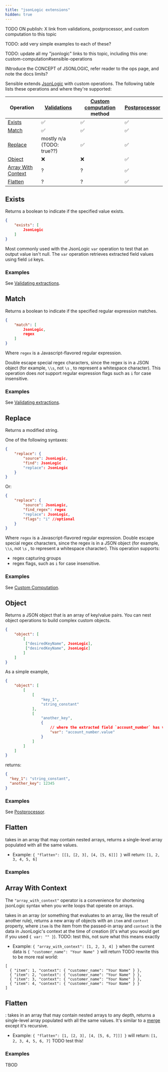 ```yaml
---
title: "jsonLogic extensions"
hidden: true
---
```


TODO ON publish: X link from validations, postprocessor, and custom computation to this topic



TODO: add very simple examples to each of these?

TODO: update all my "jsonlogic" links to this topic, including this one: custom-computation#sensible-operations 

INtroduce the CONCEPT of JSONLOGIC, refer reader to the ops page, and note the docs limits?

Sensible extends [JsonLogic](https://jsonlogic.com/) with custom operations. The following table lists these operations and where they're supported:

| Operation                                                    | [Validations](doc:validate-extractions) | [Custom computation](doc:custom-computation) method | [Postprocessor](doc:postprocessor) |
| ------------------------------------------------------------ | --------------------------------------- | --------------------------------------------------- | ---------------------------------- |
| [Exists](doc:draft-jsonlogic#exists)                         | ✅                                       | ✅                                                   | ✅                                  |
| [Match](doc:draft-jsonlogic#match)                           | ✅                                       | ✅                                                   | ✅                                  |
| [Replace](doc:draft-jsonlogic#replace)                       | mostly n/a (TODO: true??)               | ✅                                                   | ✅                                  |
| [Object](doc:draft-jsonlogic#object)                         | ❌                                       | ❌                                                   | ✅                                  |
| [Array With Context](doc:draft-jsonlogic#array-with-context) | ?                                       | ?                                                   | ✅                                  |
| [Flatten](doc:draft-jsonlogic#flatten)                       | ?                                       | ?                                                   | ✅                                  |



## Exists

Returns a boolean to indicate if the specified value exists.

```json
{
    "exists": [
        JsonLogic
    ]
}
```

Most commonly used with the JsonLogic `var`  operation to test that an output value isn't null. The  `var` operation retrieves extracted field values using field `id` keys. 

### Examples

See [Validating extractions](doc:validate-extractions#examples).

## Match

Returns a boolean to indicate if the specified regular expression matches.

```json
{
    "match": [
        JsonLogic,
        regex
    ]
}
```

 Where `regex` is a Javascript-flavored regular expression.

Double escape special regex characters, since the regex is in a JSON object (for example, `\\s`, not `\s` , to represent a whitespace character). This operation does *not* support regular expression flags such as `i` for case insensitive. 

### Examples

See [Validating extractions](doc:validate-extractions#examples). 

## Replace

Returns a modified string.

One of the following syntaxes:

```json
{
    "replace": {
        "source": JsonLogic,
        "find": JsonLogic
        "replace": JsonLogic
    }
}
```

Or:

```json
{
    "replace": {
        "source": JsonLogic,
        "find_regex": regex
        "replace": JsonLogic,
        "flags": "i" //optional
    }
}
```

Where `regex` is a Javascript-flavored regular expression.  Double escape special regex characters, since the regex is in a JSON object (for example, `\\s`, not `\s` , to represent a whitespace character). This operation supports:

- regex capturing groups
- regex flags, such as `i` for case insensitive. 

### Examples

 See [Custom Computation](doc:custom-computation#examples).

## Object

Returns a JSON object that is an array of key/value pairs. You can nest object operations to build complex custom objects. 

```json
{
    "object": [
        [
         ["desiredKeyName", JsonLogic],
         ["desiredKeyName", JsonLogic]
        ]
    ]
}
```

As a simple example,  

```json
{
    "object": [
        [
            [
                "key_1",
                "string_constant"
            ],
            [
                "another_key",
                {
                    // where the extracted field `account_number` has value `12345`
                    "var": "account_number.value"
                }
            ]
        ]
    ]
}
```

returns:

```json
{
  "key_1": "string_constant",
  "another_key": 12345
}
```



### Examples

See [Postprocessor](doc:postprocessor#examples). 



## Flatten

takes in an array that may contain nested arrays, returns a single-level array populated with all the same values.

- Example: `{ "flatten": [[1, [2, 3], [4, [5, 6]]] }` will return: `[1, 2, 3, 4, 5, 6]` 

### Examples

## Array With Context

The `"array_with_context"` operator is a convenience for shortening jsonLogic syntax when you write loops that operate on arrays.

takes in an array (or something that evaluates to an array, like the result of another rule), returns a new array of objects with an `item` and `context` property, where `item` is the item from the passed-in array and `context` is the data in JsonLogic's context at the time of creation (it's what you would get if you used `{ var: "" }`). TODO: test this, not sure what this means exactly

- Example: `{ "array_with_context": [1, 2, 3, 4] }` when  the current data is `{ "customer_name": "Your Name" }` will return TODO rewrite this to be more real world:

```
[
  { "item": 1, "context": { "customer_name": "Your Name" } },
  { "item": 2, "context": { "customer_name": "Your Name" } },
  { "item": 3, "context": { "customer_name": "Your Name" } },
  { "item": 4, "context": { "customer_name": "Your Name" } }
]
```

## Flatten

  : takes in an array that may contain nested arrays to any depth, returns a single-level array populated with all the same values. It's similar to a [merge](https://jsonlogic.com/operations.html#merge) except it's recursive.

  - Example: `{ "flatten": [1, [2, 3], [4, [5, 6, 7]]] }` will return: `[1, 2, 3, 4, 5, 6, 7]` TODO test this!

### Examples

TBOD
